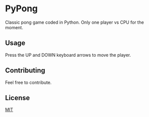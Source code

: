 # PyPong
Classic pong game coded in Python. Only one player vs CPU for the moment.

## Usage
Press the UP and DOWN keyboard arrows to move the player.

## Contributing
Feel free to contribute.

## License
[MIT](https://choosealicense.com/licenses/mit/)
